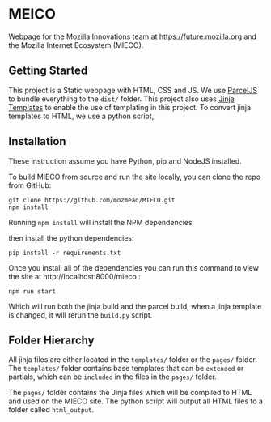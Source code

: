 # MEICO
Webpage for the Mozilla Innovations team at https://future.mozilla.org and the Mozilla Internet Ecosystem (MIECO).

## Getting Started

This project is a Static webpage with HTML, CSS and JS. We use [ParcelJS](https://parceljs.org/) to bundle everything to the `dist/` folder. This project also uses [Jinja Templates](https://jinja.palletsprojects.com/en/3.1.x/) to enable the use of templating in this project. To convert jinja templates to HTML, we use a python script,

## Installation
These instruction assume you have Python, pip and NodeJS installed.

To build MIECO from source and run the site locally, you can
clone the repo from GitHub:

```
git clone https://github.com/mozmeao/MIECO.git
npm install
```

Running `npm install` will install the NPM dependencies

then install the python dependencies:

```
pip install -r requirements.txt
```

Once you install all of the dependencies you can run this command to view the site at http://localhost:8000/mieco :

```
npm run start
```

Which will run both the jinja build and the parcel build, when a jinja template is changed, it will rerun the `build.py` script.

## Folder Hierarchy  

All jinja files are either located in the `templates/` folder or the `pages/` folder.
The `templates/` folder contains base templates that can be `extended` or partials, which can be `included` in the files in the `pages/` folder.

The `pages/` folder contains the Jinja files which will be compiled to HTML and used on the MIECO site. The python script will output all HTML files to a folder called `html_output`. 



